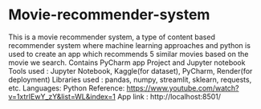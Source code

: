 # Movie-recommender-system
This is a movie recommender system, a type of content based recommender system where machine learning approaches and python is used to create an app which recommends 5 similar movies based on the movie we search.
Contains PyCharm app Project and Jupyter notebook
Tools used : Jupyter Notebook, Kaggle(for dataset), PyCharm, Render(for deployment)
Libraries used : pandas, numpy, streamlit, sklearn, requests, etc.
Languages: Python
Reference: https://www.youtube.com/watch?v=1xtrIEwY_zY&list=WL&index=1
App link : http://localhost:8501/
